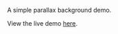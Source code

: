A simple parallax background demo.

View the live demo [here](https://voidbeans.github.io/web-component-parallax-background/).
